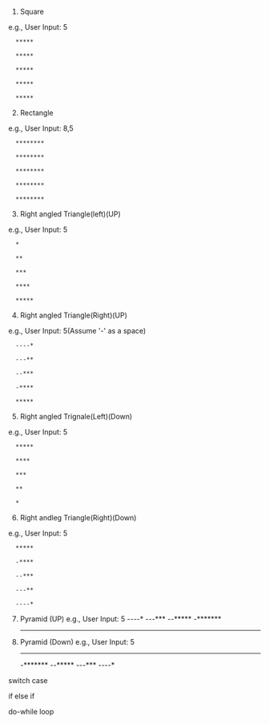 1) Square

  e.g., User Input: 5
  
      *****
      
      *****
      
      *****
      
      *****
      
      *****
      
      

2) Rectangle

  e.g., User Input: 8,5
  
      ********
      
      ********
      
      ********
      
      ********
      
      ********
      
      

3) Right angled Triangle(left)(UP)

  e.g., User Input: 5
  
      *
      
      **
      
      ***
      
      ****
      
      *****
      
      

4) Right angled Triangle(Right)(UP)

  e.g., User Input: 5(Assume '-' as a space)
  
      ----*
      
      ---**
      
      --***
      
      -****
      
      *****
      
      

5) Right angled Trignale(Left)(Down)

  e.g., User Input: 5
  
      *****
      
      ****
      
      ***
      
      **
      
      *
      
      

6) Right andleg Triangle(Right)(Down)

  e.g., User Input: 5
  
      *****
      
      -****
      
      --***
      
      ---**
      
      ----*
      
      

7) Pyramid (UP)
  e.g., User Input: 5
      ----*
      ---***
      --*****
      -*******
      *********

8) Pyramid (Down)
  e.g., User Input: 5
      *********
      -*******
      --*****
      ---***
      ----*


switch case


if else if


do-while loop
